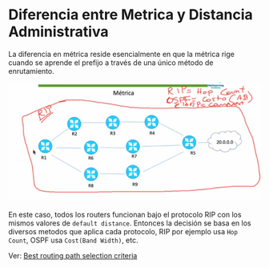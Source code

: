 # Diferencia entre Metrica y Distancia Administrativa

La diferencia en métrica reside esencialmente en que la métrica rige cuando se aprende el prefijo a través de una único método de enrutamiento. 

![](_anexos_/Screenshot%20from%202023-12-27%2017-04-58.png)

En este caso, todos los routers funcionan bajo el protocolo RIP con los mismos valores de `default distance`. Entonces la decisión se basa en los diversos metodos que aplica cada protocolo, RIP por ejemplo usa `Hop Count`, OSPF usa `Cost(Band Width)`, etc.

Ver: [Best routing path selection criteria](Best%20routing%20path%20selection%20criteria.md)